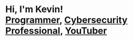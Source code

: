<h1>Hi, I'm Kevin! <br/><a href="https://github.com/k-cochrane">Programmer</a>, <a href="">Cybersecurity Professional</a>, <a href="https://www.youtube.com/c/joshmadakor">YouTuber</a></h1>
<!--
**k-cochrane/k-cochrane** is a ✨ _special_ ✨ repository because its `README.md` (this file) appears on your GitHub profile.

Here are some ideas to get you started:

- 🔭 I’m currently working on ...
- 🌱 I’m currently learning ...
- 👯 I’m looking to collaborate on ...
- 🤔 I’m looking for help with ...
- 💬 Ask me about ...
- 📫 How to reach me: ...
- 😄 Pronouns: ...
- ⚡ Fun fact: ...
-->
